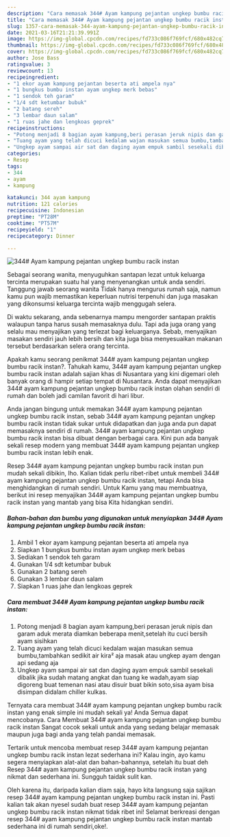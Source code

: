 ```yaml
---
description: "Cara memasak 344# Ayam kampung pejantan ungkep bumbu racik instan Sederhana Untuk Jualan"
title: "Cara memasak 344# Ayam kampung pejantan ungkep bumbu racik instan Sederhana Untuk Jualan"
slug: 1357-cara-memasak-344-ayam-kampung-pejantan-ungkep-bumbu-racik-instan-sederhana-untuk-jualan
date: 2021-03-16T21:21:39.991Z
image: https://img-global.cpcdn.com/recipes/fd733c086f769fcf/680x482cq70/344-ayam-kampung-pejantan-ungkep-bumbu-racik-instan-foto-resep-utama.jpg
thumbnail: https://img-global.cpcdn.com/recipes/fd733c086f769fcf/680x482cq70/344-ayam-kampung-pejantan-ungkep-bumbu-racik-instan-foto-resep-utama.jpg
cover: https://img-global.cpcdn.com/recipes/fd733c086f769fcf/680x482cq70/344-ayam-kampung-pejantan-ungkep-bumbu-racik-instan-foto-resep-utama.jpg
author: Jose Bass
ratingvalue: 3
reviewcount: 13
recipeingredient:
- "1 ekor ayam kampung pejantan beserta ati ampela nya"
- "1 bungkus bumbu instan ayam ungkep merk bebas"
- "1 sendok teh garam"
- "1/4 sdt ketumbar bubuk"
- "2 batang sereh"
- "3 lembar daun salam"
- "1 ruas jahe dan lengkoas geprek"
recipeinstructions:
- "Potong menjadi 8 bagian ayam kampung,beri perasan jeruk nipis dan garam aduk merata diamkan beberapa menit,setelah itu cuci bersih ayam sisihkan"
- "Tuang ayam yang telah dicuci kedalam wajan masukan semua bumbu,tambahkan sedikit air kira² aja masak atau ungkep ayam dengan api sedang aja"
- "Ungkep ayam sampai air sat dan daging ayam empuk sambil sesekali dibalik jika sudah matang angkat dan tuang ke wadah,ayam siap digoreng buat temenan nasi atau disuir buat bikin soto,sisa ayam bisa disimpan didalam chiller kulkas."
categories:
- Resep
tags:
- 344
- ayam
- kampung

katakunci: 344 ayam kampung 
nutrition: 121 calories
recipecuisine: Indonesian
preptime: "PT28M"
cooktime: "PT57M"
recipeyield: "1"
recipecategory: Dinner

---
```



![344# Ayam kampung pejantan ungkep bumbu racik instan](https://img-global.cpcdn.com/recipes/fd733c086f769fcf/680x482cq70/344-ayam-kampung-pejantan-ungkep-bumbu-racik-instan-foto-resep-utama.jpg)

Sebagai seorang wanita, menyuguhkan santapan lezat untuk keluarga tercinta merupakan suatu hal yang menyenangkan untuk anda sendiri. Tanggung jawab seorang  wanita Tidak hanya mengurus rumah saja, namun kamu pun wajib memastikan keperluan nutrisi terpenuhi dan juga masakan yang dikonsumsi keluarga tercinta wajib menggugah selera.

Di waktu  sekarang, anda sebenarnya mampu mengorder santapan praktis walaupun tanpa harus susah memasaknya dulu. Tapi ada juga orang yang selalu mau menyajikan yang terlezat bagi keluarganya. Sebab, menyajikan masakan sendiri jauh lebih bersih dan kita juga bisa menyesuaikan makanan tersebut berdasarkan selera orang tercinta. 



Apakah kamu seorang penikmat 344# ayam kampung pejantan ungkep bumbu racik instan?. Tahukah kamu, 344# ayam kampung pejantan ungkep bumbu racik instan adalah sajian khas di Nusantara yang kini digemari oleh banyak orang di hampir setiap tempat di Nusantara. Anda dapat menyajikan 344# ayam kampung pejantan ungkep bumbu racik instan olahan sendiri di rumah dan boleh jadi camilan favorit di hari libur.

Anda jangan bingung untuk memakan 344# ayam kampung pejantan ungkep bumbu racik instan, sebab 344# ayam kampung pejantan ungkep bumbu racik instan tidak sukar untuk didapatkan dan juga anda pun dapat memasaknya sendiri di rumah. 344# ayam kampung pejantan ungkep bumbu racik instan bisa dibuat dengan berbagai cara. Kini pun ada banyak sekali resep modern yang membuat 344# ayam kampung pejantan ungkep bumbu racik instan lebih enak.

Resep 344# ayam kampung pejantan ungkep bumbu racik instan pun mudah sekali dibikin, lho. Kalian tidak perlu ribet-ribet untuk membeli 344# ayam kampung pejantan ungkep bumbu racik instan, tetapi Anda bisa menghidangkan di rumah sendiri. Untuk Kamu yang mau membuatnya, berikut ini resep menyajikan 344# ayam kampung pejantan ungkep bumbu racik instan yang mantab yang bisa Kita hidangkan sendiri.

<!--inarticleads1-->

##### Bahan-bahan dan bumbu yang digunakan untuk menyiapkan 344# Ayam kampung pejantan ungkep bumbu racik instan:

1. Ambil 1 ekor ayam kampung pejantan beserta ati ampela nya
1. Siapkan 1 bungkus bumbu instan ayam ungkep merk bebas
1. Sediakan 1 sendok teh garam
1. Gunakan 1/4 sdt ketumbar bubuk
1. Gunakan 2 batang sereh
1. Gunakan 3 lembar daun salam
1. Siapkan 1 ruas jahe dan lengkoas geprek




<!--inarticleads2-->

##### Cara membuat 344# Ayam kampung pejantan ungkep bumbu racik instan:

1. Potong menjadi 8 bagian ayam kampung,beri perasan jeruk nipis dan garam aduk merata diamkan beberapa menit,setelah itu cuci bersih ayam sisihkan
1. Tuang ayam yang telah dicuci kedalam wajan masukan semua bumbu,tambahkan sedikit air kira² aja masak atau ungkep ayam dengan api sedang aja
1. Ungkep ayam sampai air sat dan daging ayam empuk sambil sesekali dibalik jika sudah matang angkat dan tuang ke wadah,ayam siap digoreng buat temenan nasi atau disuir buat bikin soto,sisa ayam bisa disimpan didalam chiller kulkas.




Ternyata cara membuat 344# ayam kampung pejantan ungkep bumbu racik instan yang enak simple ini mudah sekali ya! Anda Semua dapat mencobanya. Cara Membuat 344# ayam kampung pejantan ungkep bumbu racik instan Sangat cocok sekali untuk anda yang sedang belajar memasak maupun juga bagi anda yang telah pandai memasak.

Tertarik untuk mencoba membuat resep 344# ayam kampung pejantan ungkep bumbu racik instan lezat sederhana ini? Kalau ingin, ayo kamu segera menyiapkan alat-alat dan bahan-bahannya, setelah itu buat deh Resep 344# ayam kampung pejantan ungkep bumbu racik instan yang nikmat dan sederhana ini. Sungguh taidak sulit kan. 

Oleh karena itu, daripada kalian diam saja, hayo kita langsung saja sajikan resep 344# ayam kampung pejantan ungkep bumbu racik instan ini. Pasti kalian tak akan nyesel sudah buat resep 344# ayam kampung pejantan ungkep bumbu racik instan nikmat tidak ribet ini! Selamat berkreasi dengan resep 344# ayam kampung pejantan ungkep bumbu racik instan mantab sederhana ini di rumah sendiri,oke!.

